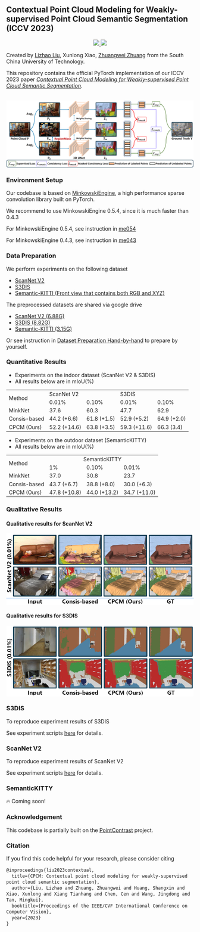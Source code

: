 ## Contextual Point Cloud Modeling for Weakly-supervised Point Cloud Semantic Segmentation (ICCV 2023)

<p align="center">
  <a href="" target='_blank'>
    <img src="https://img.shields.io/badge/ICCV-2023-blue.svg">
  </a>
  <a href="" target='_blank'>
    <img src="https://img.shields.io/badge/License-MIT-green.svg">
  </a>
</p>

Created by [Lizhao Liu](https://scholar.google.com/citations?user=_AMTrAQAAAAJ&hl=zh-CN), Xunlong Xiao, [Zhuangwei Zhuang](https://scholar.google.com/citations?user=T2aPuoYAAAAJ&hl=zh-CN) from the South China University of Technology.

This repository contains the official PyTorch implementation of our ICCV 2023 paper [*Contextual Point Cloud Modeling for Weakly-supervised Point Cloud Semantic Segmentation*](https://arxiv.org/pdf/2307.10316.pdf).

<br>

<img src="figs/CPCM_overview.png" align="center">


### Environment Setup
Our codebase is based on [MinkowskiEngine](https://github.com/NVIDIA/MinkowskiEngine), a high performance sparse convolution library built on PyTorch.

We recommend to use MinkowskiEngine 0.5.4, since it is much faster than 0.4.3

For MinkowskiEngine 0.5.4, see instruction in [me054](prepare_env/me054/README.md)

For MinkowskiEngine 0.4.3, see instruction in [me043](prepare_env/me043/README.md)

### Data Preparation
We perform experiments on the following dataset

- [ScanNet V2](https://kaldir.vc.in.tum.de/scannet_benchmark/)
- [S3DIS](http://buildingparser.stanford.edu/dataset.html)
- [Semantic-KITTI (Front view that contains both RGB and XYZ)](http://www.semantic-kitti.org/)

The preprocessed datasets are shared via google drive

- [ScanNet V2 (6.88G)](https://drive.google.com/file/d/16y5f16RI-X-9q7k1_nG9tDb1aqmmrNQt/view?usp=drive_link)
- [S3DIS (8.82G)](https://drive.google.com/file/d/1wD04uB5znFIcY0fY-7U8Ig3jlSX8uczX/view?usp=drive_link)
- [Semantic-KITTI (3.15G)](https://drive.google.com/file/d/1pxScBQrk5uLrDDoKGgOQ4fcq5yMMrCxX/view?usp=drive_link)

Or see instruction in [Dataset Preparation Hand-by-hand](prepare_dataset/README.md) to prepare by yourself.

### Quantitative Results
- Experiments on the indoor dataset (ScanNet V2 & S3DIS)
- All results below are in mIoU(%)
<table>
    <tr>
        <td rowspan="2">Method</td>
        <td colspan="2">ScanNet V2</td>
        <td colspan="2">S3DIS</td>
    </tr>
    <tr>
        <td>0.01%</td>
        <td>0.10%</td>
        <td>0.01%</td>
        <td>0.10%</td>
    </tr>
    <tr>
        <td>MinkNet</td>
        <td>37.6</td>
        <td>60.3</td>
        <td>47.7</td>
        <td>62.9</td>
    </tr>
    <tr>
        <td>Consis-based</td>
        <td>44.2 (+6.6)</td>
        <td>61.8 (+1.5)</td>
        <td>52.9 (+5.2)</td>
        <td>64.9 (+2.0)</td>
    </tr>
    <tr>
        <td>CPCM (Ours)</td>
        <td>52.2 (+14.6)</td>
        <td>63.8 (+3.5)</td>
        <td>59.3 (+11.6)</td>
        <td>66.3 (3.4)</td>
    </tr>
</table>

- Experiments on the outdoor dataset (SemanticKITTY)
- All results below are in mIoU(%)
<table>
    <tr>
        <td rowspan="2">Method</td>
        <td colspan="3", align="center">SemanticKITTY</td>
    </tr>
    <tr>
        <td>1%</td>
        <td>0.10%</td>
        <td>0.01%</td>
    </tr>
    <tr>
        <td>MinkNet</td>
        <td>37.0</td>
        <td>30.8</td>
        <td>23.7</td>
    </tr>
    <tr>
        <td>Consis-based</td>
        <td>43.7 (+6.7)</td>
        <td>38.8 (+8.0)</td>
        <td>30.0 (+6.3)</td>
    </tr>
    <tr>
        <td>CPCM (Ours)</td>
        <td>47.8 (+10.8)</td>
        <td>44.0 (+13.2)</td>
        <td>34.7 (+11.0)</td>
    </tr>
</table>

### Qualitative Results
#### Qualitative results for ScanNet V2
<img src="figs/qualitative_results_for_scannet.png" align="center">

#### Qualitative results for S3DIS
<img src="figs/qualitative_results_for_stanford.png" align="center">


### S3DIS
To reproduce experiment results of S3DIS

See experiment scripts [here](scripts/S3DIS.sh) for details.

### ScanNet V2

To reproduce experiment results of ScanNet V2

See experiment scripts [here](scripts/ScanNetV2.sh) for details.

### SemanticKITTY

:fire: Coming soon!

### Acknowledgement
This codebase is partially built on the [PointContrast](https://github.com/facebookresearch/PointContrast) project.

### Citation
If you find this code helpful for your research, please consider citing
```
@inproceedings{liu2023contextual,
  title={CPCM: Contextual point cloud modeling for weakly-supervised point cloud semantic segmentation},
  author={Liu, Lizhao and Zhuang, Zhuangwei and Huang, Shangxin and Xiao, Xunlong and Xiang Tianhang and Chen, Cen and Wang, Jingdong and Tan, Mingkui},
  booktitle={Proceedings of the IEEE/CVF International Conference on Computer Vision},
  year={2023}
}
```
